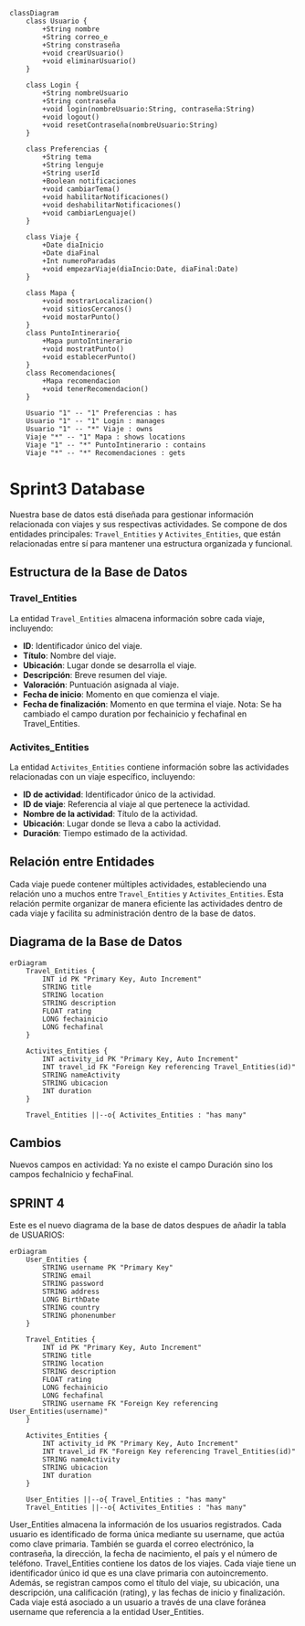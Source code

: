 
```mermaid
classDiagram
    class Usuario {
        +String nombre
        +String correo_e
        +String constraseña
        +void crearUsuario()
        +void eliminarUsuario()
    }

    class Login {
	    +String nombreUsuario
	    +String contraseña
	    +void login(nombreUsuario:String, contraseña:String)
	    +void logout()
	    +void resetContraseña(nombreUsuario:String)
    }

    class Preferencias {
	    +String tema
	    +String lenguje
	    +String userId
	    +Boolean notificaciones
	    +void cambiarTema()
	    +void habilitarNotificaciones()
	    +void deshabilitarNotificaciones()
	    +void cambiarLenguaje()
    }

    class Viaje {
	    +Date diaInicio
	    +Date diaFinal
        +Int numeroParadas
	    +void empezarViaje(diaIncio:Date, diaFinal:Date)
    }

    class Mapa {
	    +void mostrarLocalizacion()
	    +void sitiosCercanos()
        +void mostarPunto()
    }
    class PuntoIntinerario{
        +Mapa puntoIntinerario
        +void mostratPunto()
        +void establecerPunto()
    }
    class Recomendaciones{
        +Mapa recomendacion
        +void tenerRecomendacion()
    }

    Usuario "1" -- "1" Preferencias : has
    Usuario "1" -- "1" Login : manages
    Usuario "1" -- "*" Viaje : owns
    Viaje "*" -- "1" Mapa : shows locations
    Viaje "1" -- "*" PuntoIntinerario : contains
    Viaje "*" -- "*" Recomendaciones : gets
```
# Sprint3 Database

Nuestra base de datos está diseñada para gestionar información relacionada con viajes y sus respectivas actividades. Se compone de dos entidades principales: `Travel_Entities` y `Activites_Entities`, que están relacionadas entre sí para mantener una estructura organizada y funcional.

## Estructura de la Base de Datos

### Travel_Entities
La entidad `Travel_Entities` almacena información sobre cada viaje, incluyendo:
- **ID**: Identificador único del viaje.
- **Título**: Nombre del viaje.
- **Ubicación**: Lugar donde se desarrolla el viaje.
- **Descripción**: Breve resumen del viaje.
- **Valoración**: Puntuación asignada al viaje.
- **Fecha de inicio**: Momento en que comienza el viaje.
- **Fecha de finalización**: Momento en que termina el viaje.
Nota: Se ha cambiado el campo duration por fechainicio y fechafinal en Travel_Entities.
### Activites_Entities
La entidad `Activites_Entities` contiene información sobre las actividades relacionadas con un viaje específico, incluyendo:
- **ID de actividad**: Identificador único de la actividad.
- **ID de viaje**: Referencia al viaje al que pertenece la actividad.
- **Nombre de la actividad**: Título de la actividad.
- **Ubicación**: Lugar donde se lleva a cabo la actividad.
- **Duración**: Tiempo estimado de la actividad.

## Relación entre Entidades
Cada viaje puede contener múltiples actividades, estableciendo una relación uno a muchos entre `Travel_Entities` y `Activites_Entities`. Esta relación permite organizar de manera eficiente las actividades dentro de cada viaje y facilita su administración dentro de la base de datos.

## Diagrama de la Base de Datos
```mermaid
erDiagram
    Travel_Entities {
        INT id PK "Primary Key, Auto Increment"
        STRING title
        STRING location
        STRING description
        FLOAT rating
        LONG fechainicio
        LONG fechafinal
    }

    Activites_Entities {
        INT activity_id PK "Primary Key, Auto Increment"
        INT travel_id FK "Foreign Key referencing Travel_Entities(id)"
        STRING nameActivity
        STRING ubicacion
        INT duration
    }

    Travel_Entities ||--o{ Activites_Entities : "has many"
```

## Cambios
Nuevos campos en actividad: Ya no existe el campo Duración sino los campos fechaInicio y fechaFinal.

## SPRINT 4
Este es el nuevo diagrama de la base de datos despues de añadir la tabla de USUARIOS:
```mermaid
erDiagram
    User_Entities {
        STRING username PK "Primary Key"
        STRING email
        STRING password
        STRING address
        LONG BirthDate
        STRING country
        STRING phonenumber
    }

    Travel_Entities {
        INT id PK "Primary Key, Auto Increment"
        STRING title
        STRING location
        STRING description
        FLOAT rating
        LONG fechainicio
        LONG fechafinal
        STRING username FK "Foreign Key referencing User_Entities(username)"
    }

    Activites_Entities {
        INT activity_id PK "Primary Key, Auto Increment"
        INT travel_id FK "Foreign Key referencing Travel_Entities(id)"
        STRING nameActivity
        STRING ubicacion
        INT duration
    }

    User_Entities ||--o{ Travel_Entities : "has many"
    Travel_Entities ||--o{ Activites_Entities : "has many"
```

User_Entities almacena la información de los usuarios registrados. Cada usuario es identificado de forma única mediante su username, que actúa como clave primaria. También se guarda el correo electrónico, la contraseña, la dirección, la fecha de nacimiento, el país y el número de teléfono.
Travel_Entities contiene los datos de los viajes. Cada viaje tiene un identificador único id que es una clave primaria con autoincremento. Además, se registran campos como el título del viaje, su ubicación, una descripción, una calificación (rating), y las fechas de inicio y finalización. Cada viaje está asociado a un usuario a través de una clave foránea username que referencia a la entidad User_Entities.